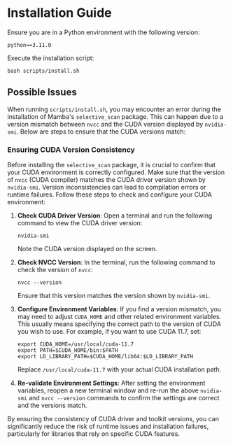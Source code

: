 # Installation Guide

Ensure you are in a Python environment with the following version:
```
python==3.11.0
```

Execute the installation script:
```
bash scripts/install.sh
```

## Possible Issues

When running `scripts/install.sh`, you may encounter an error during the installation of Mamba's `selective_scan` package. This can happen due to a version mismatch between `nvcc` and the CUDA version displayed by `nvidia-smi`. Below are steps to ensure that the CUDA versions match:

### Ensuring CUDA Version Consistency

Before installing the `selective_scan` package, it is crucial to confirm that your CUDA environment is correctly configured. Make sure that the version of `nvcc` (CUDA compiler) matches the CUDA driver version shown by `nvidia-smi`. Version inconsistencies can lead to compilation errors or runtime failures. Follow these steps to check and configure your CUDA environment:

1. **Check CUDA Driver Version**:
   Open a terminal and run the following command to view the CUDA driver version:
   ```
   nvidia-smi
   ```
   Note the CUDA version displayed on the screen.

2. **Check NVCC Version**:
   In the terminal, run the following command to check the version of `nvcc`:
   ```
   nvcc --version
   ```
   Ensure that this version matches the version shown by `nvidia-smi`.

3. **Configure Environment Variables**:
   If you find a version mismatch, you may need to adjust `CUDA_HOME` and other related environment variables. This usually means specifying the correct path to the version of CUDA you wish to use. For example, if you want to use CUDA 11.7, set:
   ```
   export CUDA_HOME=/usr/local/cuda-11.7
   export PATH=$CUDA_HOME/bin:$PATH
   export LD_LIBRARY_PATH=$CUDA_HOME/lib64:$LD_LIBRARY_PATH
   ```
   Replace `/usr/local/cuda-11.7` with your actual CUDA installation path.

4. **Re-validate Environment Settings**:
   After setting the environment variables, reopen a new terminal window and re-run the above `nvidia-smi` and `nvcc --version` commands to confirm the settings are correct and the versions match.

By ensuring the consistency of CUDA driver and toolkit versions, you can significantly reduce the risk of runtime issues and installation failures, particularly for libraries that rely on specific CUDA features.
